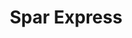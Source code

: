 ---
title: "Spar Express"
url: /klagenfurt-am-woerthersee/spar-express-sankt-veiter-strasse/
shop: Lebensmittel
---